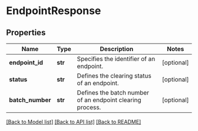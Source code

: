 # EndpointResponse

## Properties
Name | Type | Description | Notes
------------ | ------------- | ------------- | -------------
**endpoint_id** | **str** | Specifies the identifier of an endpoint. | [optional] 
**status** | **str** | Defines the clearing status of an endpoint. | [optional] 
**batch_number** | **str** | Defines the batch number of an endpoint clearing process. | [optional] 

[[Back to Model list]](../README.md#documentation-for-models) [[Back to API list]](../README.md#documentation-for-api-endpoints) [[Back to README]](../README.md)


